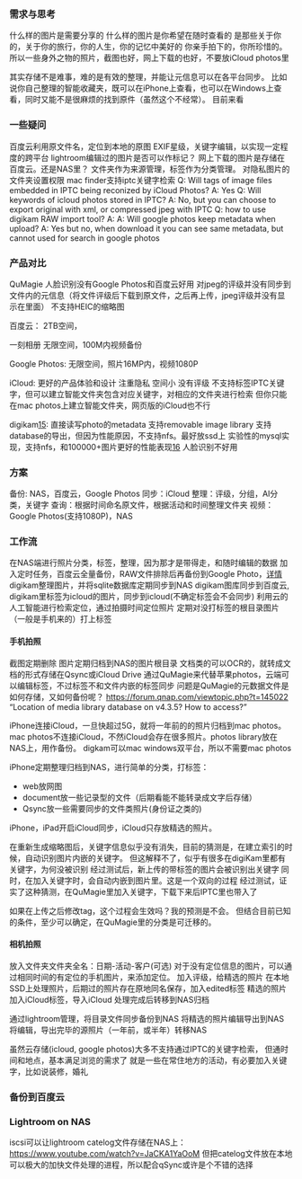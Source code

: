 
### 需求与思考
什么样的图片是需要分享的
什么样的图片是你希望在随时查看的
是那些关于你的，关于你的旅行，你的人生，你的记忆中美好的
你亲手拍下的，你所珍惜的。
所以一些身外之物的照片，截图也好，网上下载的也好，不要放iCloud photos里

其实存储不是难事，难的是有效的整理，并能让元信息可以在各平台同步。
比如说你自己整理的智能收藏夹，既可以在iPhone上查看，也可以在Windows上查看，同时又能不是很麻烦的找到原件（虽然这个不经常）。
目前来看

### 一些疑问
百度云利用原文件名，定位到本地的原图
EXIF星级，关键字编辑，以实现一定程度的跨平台
lightroom编辑过的图片是否可以作标记？
网上下载的图片是存储在百度云。还是NAS里？
文件夹作为来源管理，标签作为分类管理。
对隐私图片的文件夹设置权限
mac finder支持iptc关键字检索
Q: Will tags of image files embedded in IPTC being reconized by iCloud Photos? 
A: Yes
Q: Will keywords of icloud photos stored in IPTC? 
A: No, but you can choose to export original with xml, or compressed jpeg with IPTC
Q: how to use digikam RAW import tool?
A:
A: Will google photos keep metadata when upload?
A: Yes but no, when download it you can see same metadata, but cannot used for search in google photos


### 产品对比
QuMagie
人脸识别没有Google Photos和百度云好用
对jpeg的评级并没有同步到文件内的元信息（将文件评级后下载到原文件，之后再上传，jpeg评级并没有显示在里面）
不支持HEIC的缩略图

百度云：
2TB空间，

一刻相册
无限空间，100M内视频备份

Google Photos:
无限空间，照片16MP内，视频1080P

iCloud:
更好的产品体验和设计
注重隐私
空间小
没有评级
不支持标签IPTC关键字，但可以建立智能文件夹包含对应关键字，对相应的文件夹进行检索
但你只能在mac photos上建立智能文件夹，网页版的iCloud也不行

digikam[15]:
直接读写photo的metadata
支持removable image library
支持database的导出，但因为性能原因，不支持nfs。最好放ssd上
实验性的mysql实现，支持nfs，和100000+图片更好的性能表现[16]
人脸识别不好用


### 方案
备份: NAS，百度云，Google Photos
同步：iCloud
整理：评级，分组，AI分类，关键字
查询：根据时间命名原文件，根据活动和时间整理文件夹
视频：Google Photos(支持1080P)，NAS

### 工作流
在NAS端进行照片分类，标签，整理，因为那才是带得走，和随时编辑的数据
加入定时任务，百度云全量备份，RAW文件排除后再备份到Google Photo，[详情](#user-content-备份到百度云)
digikam整理图片，并将sqlite数据库定期同步到NAS
digikam图库同步到百度云,
digikam里标签为icloud的图片，同步到icloud(不确定标签会不会同步)
利用云的人工智能进行检索定位，通过拍摄时间定位照片
定期对没打标签的根目录图片（一般是手机来的）打上标签
#### 手机拍照
截图定期删除
图片定期归档到NAS的图片根目录
文档类的可以OCR的，就转成文档的形式存储在Qsync或iCloud Drive
通过QuMagie来代替苹果photos，云端可以编辑标签，不过标签不和文件内嵌的标签同步
问题是QuMagie的元数据文件是如何存储，又如何备份呢？
https://forum.qnap.com/viewtopic.php?t=145022 “Location of media library database on v4.3.5? How to access?”

iPhone连接iCloud，一旦快超过5G，就将一年前的的照片归档到mac photos。
mac photos不连接iCloud，不然iCloud会存在很多照片。photos library放在NAS上，用作备份。
digkam可以mac windows双平台，所以不需要mac photos


iPhone定期整理归档到NAS，进行简单的分类，打标签：
- web放网图
- document放一些记录型的文件（后期看能不能转录成文字后存储）
- Qsync放一些需要同步的文件类照片(身份证之类的)

iPhone，iPad开启iCloud同步，iCloud只存放精选的照片。

在重新生成缩略图后，关键字信息似乎没有消失，目前的猜测是，在建立索引的时候，自动识别图片内嵌的关键字。
但这解释不了，似乎有很多在digiKam里都有关键字，为何没被识别
经过测试后，新上传的带标签的图片会被识别出关键字
同时，在加入关键字时，会自动内嵌到图片里。这是一个双向的过程
经过测试，证实了这种猜测，在QuMagie里加入关键字，下载下来后IPTC里也带入了

如果在上传之后修改tag，这个过程会生效吗？我的预测是不会。
但结合目前已知的条件，至少可以确定，在QuMagie里的分类是可迁移的。

#### 相机拍照
放入文件夹文件夹全名：日期-活动-客户(可选)
对于没有定位信息的图片，可以通过相同时间的有定位的手机图片，来添加定位。
加入评级，给精选的照片
在本地SSD上处理照片，后期过的照片存在原地同名保存，加入edited标签
精选的照片加入iCloud标签，导入iCloud
处理完成后转移到NAS归档

通过lightroom管理，将目录文件同步备份到NAS
将精选的照片编辑导出到NAS
将编辑，导出完毕的源照片（一年前，或半年）转移NAS


虽然云存储(icloud, google photos)大多不支持通过IPTC的关键字检索，
但通时间和地点，基本满足浏览的需求了
就是一些在常住地方的活动，有必要加入关键字，比如说装修，婚礼



### 备份到百度云
[19]: https://support.google.com/photos/answer/9316089 "Photos & Drive不再同步"
[20]: https://nascompares.com/answer/google-photos-sync-with-qnap-nas/ "利用"


### Lightroom on NAS
iscsi可以让lightroom catelog文件存储在NAS上：https://www.youtube.com/watch?v=JaCKA1YaOoM
但把catelog文件放在本地可以极大的加快文件处理的进程，所以配合qSync或许是个不错的选择




[1]: https://web.everphoto.cn/
[2]: https://pan.baidu.com
[3]: https://photos.google.com/
[4]: https://support.google.com/photos/answer/6220791?hl=en&ref_topic=6156061 "Google Photos的上传尺寸限制" 
[4.1]: https://support.google.com/photos/answer/6193313?co=GENIE.Platform%3DDesktop&hl=en "Google Photos 支持的文件格式"
[5]: https://picasa.google.com/
[6]: https://www.zhihu.com/question/316519032/answer/627698452 "摄影师都怎么管理自己的图片？"
[7]: https://www.zhihu.com/question/35583053/answer/137968992 "请教下用lightroom管理照片,硬盘又不够大,怎么存储数据呢, NAS? - 以宁的回答 - 知乎"
[10]: https://v2ex.com/t/657535 "你们都是如何管理自己的照片的？"
[11]: https://www.v2ex.com/t/407080 "关于跨平台备份和浏览照片"
[12]: https://www.youtube.com/watch?v=9E0EDIqREqg
[13]: https://www.youtube.com/watch?v=h-a739LKnro
[14]: https://www.youtube.com/watch?v=h-a739LKnro
[15]: https://invent.kde.org/graphics/digikam
[16]: https://docs.kde.org/trunk5/en/extragear-graphics/digikam/using-setup.html#using-setup-database
[17]: https://www.youtube.com/watch?v=Lr826lxVfWk "完整的拍摄，整理，后期工作流示例"
[18]: https://stackoverflow.com/questions/9542359/does-png-contain-exif-data-like-jpg